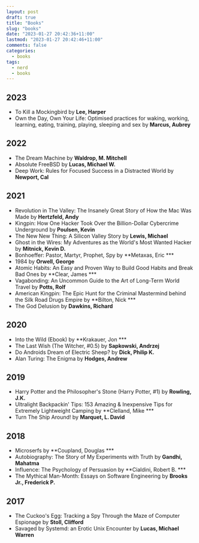 ```yaml
---
layout: post
draft: true
title: "Books"
slug: "books"
date: "2023-01-27 20:42:36+11:00"
lastmod: "2023-01-27 20:42:46+11:00"
comments: false
categories:
  - books
tags:
  - nerd
  - books
---
```



## 2023

- To Kill a Mockingbird by **Lee, Harper**
- Own the Day, Own Your Life: Optimised practices for waking, working, learning, eating, training, playing, sleeping and sex by **Marcus, Aubrey**


## 2022

- The Dream Machine by **Waldrop, M. Mitchell**
- Absolute FreeBSD by **Lucas, Michael W.**
- Deep Work: Rules for Focused Success in a Distracted World by **Newport, Cal**

## 2021

- Revolution in The Valley: The Insanely Great Story of How the Mac Was Made by **Hertzfeld, Andy**
- Kingpin: How One Hacker Took Over the Billion-Dollar Cybercrime Underground by **Poulsen, Kevin**
- The New New Thing: A Silicon Valley Story by **Lewis, Michael**
- Ghost in the Wires: My Adventures as the World's Most Wanted Hacker by **Mitnick, Kevin D.**
- Bonhoeffer: Pastor, Martyr, Prophet, Spy by **Metaxas, Eric ***
- 1984 by **Orwell, George**
- Atomic Habits: An Easy and Proven Way to Build Good Habits and Break Bad Ones by **Clear, James ***
- Vagabonding: An Uncommon Guide to the Art of Long-Term World Travel by **Potts, Rolf**
- American Kingpin: The Epic Hunt for the Criminal Mastermind behind the Silk Road Drugs Empire by **Bilton, Nick ***
- The God Delusion by **Dawkins, Richard**

## 2020

- Into the Wild (Ebook) by **Krakauer, Jon ***
- The Last Wish (The Witcher, #0.5) by **Sapkowski, Andrzej**
- Do Androids Dream of Electric Sheep? by **Dick, Philip K.**
- Alan Turing: The Enigma by **Hodges, Andrew**

## 2019

- Harry Potter and the Philosopher's Stone (Harry Potter, #1) by **Rowling, J.K.**
- Ultralight Backpackin' Tips: 153 Amazing & Inexpensive Tips for Extremely Lightweight Camping by **Clelland, Mike ***
- Turn The Ship Around! by **Marquet, L. David**

## 2018

- Microserfs by **Coupland, Douglas ***
- Autobiography: The Story of My Experiments with Truth by **Gandhi, Mahatma**
- Influence: The Psychology of Persuasion by **Cialdini, Robert B. ***
- The Mythical Man-Month: Essays on Software Engineering by **Brooks Jr., Frederick P.**

## 2017

- The Cuckoo's Egg: Tracking a Spy Through the Maze of Computer Espionage by **Stoll, Clifford**
- Savaged by Systemd: an Erotic Unix Encounter by **Lucas, Michael Warren**
